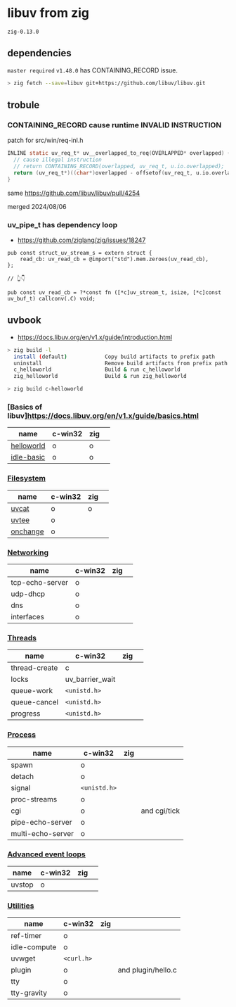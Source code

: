 # libuv from zig

`zig-0.13.0`

## dependencies

`master required` `v1.48.0` has CONTAINING_RECORD issue.

```sh
> zig fetch --save=libuv git+https://github.com/libuv/libuv.git
```

## trobule

### CONTAINING_RECORD cause runtime INVALID INSTRUCTION

patch for src/win/req-inl.h

```c
INLINE static uv_req_t* uv__overlapped_to_req(OVERLAPPED* overlapped) {
  // cause illegal instruction
  // return CONTAINING_RECORD(overlapped, uv_req_t, u.io.overlapped);
  return (uv_req_t*)((char*)overlapped - offsetof(uv_req_t, u.io.overlapped));
}
```

same https://github.com/libuv/libuv/pull/4254

merged 2024/08/06

### uv_pipe_t has dependency loop

- https://github.com/ziglang/zig/issues/18247

```zig
pub const struct_uv_stream_s = extern struct {
    read_cb: uv_read_cb = @import("std").mem.zeroes(uv_read_cb),
};

// 👆👇

pub const uv_read_cb = ?*const fn ([*c]uv_stream_t, isize, [*c]const uv_buf_t) callconv(.C) void;
```

## uvbook

- https://docs.libuv.org/en/v1.x/guide/introduction.html

```sh
> zig build -l
  install (default)            Copy build artifacts to prefix path
  uninstall                    Remove build artifacts from prefix path
  c_helloworld                 Build & run c_helloworld
  zig_helloworld               Build & run zig_helloworld

> zig build c-helloworld
```

### [Basics of libuv]https://docs.libuv.org/en/v1.x/guide/basics.html

| name                                                                               | c-win32 | zig |     |
| ---------------------------------------------------------------------------------- | ------- | --- | --- |
| [helloworld](https://github.com/libuv/libuv/blob/v1.x/docs/code/helloworld/main.c) | o       | o   |     |
| [idle-basic](https://github.com/libuv/libuv/blob/v1.x/docs/code/idle-basic/main.c) | o       | o   |     |

### [Filesystem](https://docs.libuv.org/en/v1.x/guide/filesystem.html)

| name                                                                           | c-win32 | zig |     |
| ------------------------------------------------------------------------------ | ------- | --- | --- |
| [uvcat](https://github.com/libuv/libuv/blob/v1.x/docs/code/uvcat/main.c)       | o       | o   |     |
| [uvtee](https://github.com/libuv/libuv/blob/v1.x/docs/code/uvtee/main.c)       | o       |     |     |
| [onchange](https://github.com/libuv/libuv/blob/v1.x/docs/code/onchange/main.c) | o       |     |     |

### [Networking](https://docs.libuv.org/en/v1.x/guide/networking.html)

| name            | c-win32 | zig |     |
| --------------- | ------- | --- | --- |
| tcp-echo-server | o       |     |     |
| udp-dhcp        | o       |     |     |
| dns             | o       |     |     |
| interfaces      | o       |     |     |

### [Threads](https://docs.libuv.org/en/v1.x/guide/threads.html)

| name          | c-win32         | zig |     |
| ------------- | --------------- | --- | --- |
| thread-create | c               |     |     |
| locks         | uv_barrier_wait |     |     |
| queue-work    | `<unistd.h>`    |     |     |
| queue-cancel  | `<unistd.h>`    |     |     |
| progress      | `<unistd.h>`    |     |     |

### [Process](https://docs.libuv.org/en/v1.x/guide/process.html)

| name              | c-win32      | zig |              |
| ----------------- | ------------ | --- | ------------ |
| spawn             | o            |     |              |
| detach            | o            |     |              |
| signal            | `<unistd.h>` |     |              |
| proc-streams      | o            |     |              |
| cgi               | o            |     | and cgi/tick |
| pipe-echo-server  | o            |     |              |
| multi-echo-server | o            |     |              |

### [Advanced event loops](https://docs.libuv.org/en/v1.x/guide/eventloops.html)

| name   | c-win32 | zig |     |
| ------ | ------- | --- | --- |
| uvstop | o       |     |     |

### [Utilities](https://docs.libuv.org/en/v1.x/guide/utilities.html)

| name         | c-win32    | zig |                    |
| ------------ | ---------- | --- | ------------------ |
| ref-timer    | o          |     |                    |
| idle-compute | o          |     |                    |
| uvwget       | `<curl.h>` |     |                    |
| plugin       | o          |     | and plugin/hello.c |
| tty          | o          |     |                    |
| tty-gravity  | o          |     |                    |
